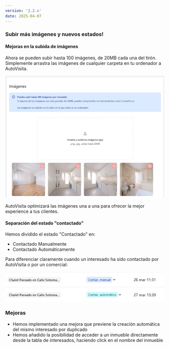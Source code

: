 ```yaml
---
version: '2.2.x'
date: 2025-04-07
---
```


### Subir más imágenes y nuevos estados!

#### Mejoras en la subida de imágenes

Ahora se pueden subir hasta 100 imágenes, de 20MB cada una del tirón. Simplemente arrastra las imágenes de cualquier carpeta en tu ordenador a AutoVisita.

![Nueva subida de imágenes](./image-upload.png)

AutoVisita optimizará las imágenes una a una para ofrecer la mejor experience a tus clientes.

#### Separación del estado "contactado"

Hemos dividido el estado "Contactado" en:

- Contactado Manualmente
- Contactado Automáticamente

Para diferenciar claramente cuando un interesado ha sido contactado por AutoVisita o por un comercial:

![Nuevos estados contactado](./contacted-status.png)

### Mejoras

- Hemos implementado una mejora que previene la creación automática del mismo interesado por duplicado
- Hemos añadido la posibilidad de acceder a un inmueble directamente desde la tabla de interesados, haciendo click en el nombre del inmueble
